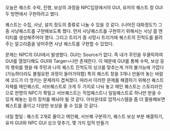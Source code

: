오늘은 퀘스트 수락, 진행, 보상의 과정을 NPC입장에서의 GUI, 유저의 퀘스트 창 GUI 두 방면에서 구현하려고 했다. 

퀘스트는 수집, 사냥, 설치 정도의 종류로 나눌 수 있을 것 같다. (나머진 대화정도?) 그 중 사냥퀘스트를 구현해보도록 했다. 먼저 사냥퀘스트를 구현하기 위해서는 사냥 몹 엔티티를 생성해주어야 했다. 그리고 트리거 중 사망시 트리거에 퀘스트의 진척도를 올려주는 알고리즘을 넣어주면 사냥 퀘스트를 구현할 수 있었다.

문제는 NPC의 GUI에서 발생했다. GUI는 Source가 없다. 즉 내가 주민을 우클릭하여 GUI를 열었다해도 GUI와 Targer=나만 존재한다. 이 때문에 GUI를 통해 수락, 보상 등의 행위를 했을 때 주민과 나의 퀘스트 진척도의 싱크를 맞추는게 거의 불가능에 가깝다(가능하더라도 불필요한 과정이 들어가야함)
특히 퀘스트 창을 3개나 만들어 놓는 바람에 코드가 더 엉키는 문제까지 겹쳐졌다. 따라서 이러한 문제를 해결하기 위해선 퀘스트 자체를 메인퀘스트, 서브퀘스트로 크게 두 가지로 나눠 놓고 메인 퀘스트는 스토리라인으로 한명의 NPC가 쭉밀고 서브퀘스트는 직업퀘스트나 일일퀘스트로 하나만 받을 수 있게 해놓는 등의 장치를 해놔야 될 것 같다. 아쉬운대로 업적시스템을 좀 더 활용해보면 퀘스트를 줄이고 다양한 보상을 줄 수 있을 것 같다. 

내일 할일 : 퀘스트 2개로 줄이고 메인퀘, 서브퀘 구분하기,  퀘스트 보상 부분 해결하기, 유저 GUI와 NPC GUI 싱크 맞추기,  몇 가지 업적 만들기